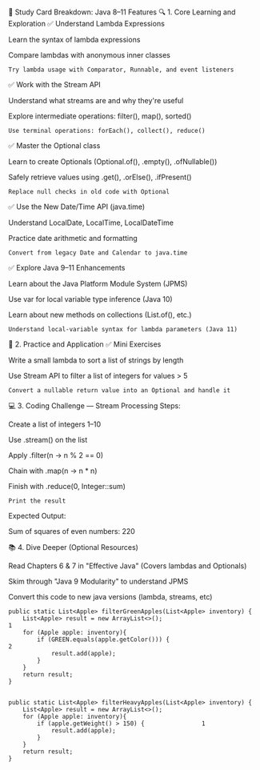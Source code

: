 🎯 Study Card Breakdown: Java 8–11 Features
🔍 1. Core Learning and Exploration
✅ Understand Lambda Expressions

Learn the syntax of lambda expressions

Compare lambdas with anonymous inner classes

    Try lambda usage with Comparator, Runnable, and event listeners

✅ Work with the Stream API

Understand what streams are and why they're useful

Explore intermediate operations: filter(), map(), sorted()

    Use terminal operations: forEach(), collect(), reduce()

✅ Master the Optional class

Learn to create Optionals (Optional.of(), .empty(), .ofNullable())

Safely retrieve values using .get(), .orElse(), .ifPresent()

    Replace null checks in old code with Optional

✅ Use the New Date/Time API (java.time)

Understand LocalDate, LocalTime, LocalDateTime

Practice date arithmetic and formatting

    Convert from legacy Date and Calendar to java.time

✅ Explore Java 9–11 Enhancements

Learn about the Java Platform Module System (JPMS)

Use var for local variable type inference (Java 10)

Learn about new methods on collections (List.of(), etc.)

    Understand local-variable syntax for lambda parameters (Java 11)

🧠 2. Practice and Application
✅ Mini Exercises

Write a small lambda to sort a list of strings by length

Use Stream API to filter a list of integers for values > 5

    Convert a nullable return value into an Optional and handle it

💻 3. Coding Challenge — Stream Processing
Steps:

Create a list of integers 1–10

Use .stream() on the list

Apply .filter(n -> n % 2 == 0)

Chain with .map(n -> n * n)

Finish with .reduce(0, Integer::sum)

    Print the result

Expected Output:

Sum of squares of even numbers: 220

📚 4. Dive Deeper (Optional Resources)

Read Chapters 6 & 7 in "Effective Java" (Covers lambdas and Optionals)

Skim through "Java 9 Modularity" to understand JPMS

Convert this code to new java versions (lambda, streams, etc)
```
public static List<Apple> filterGreenApples(List<Apple> inventory) {
    List<Apple> result = new ArrayList<>();                           1
    for (Apple apple: inventory){
        if (GREEN.equals(apple.getColor())) {                         2
            result.add(apple);
        }
    }
    return result;
}


public static List<Apple> filterHeavyApples(List<Apple> inventory) {
    List<Apple> result = new ArrayList<>();
    for (Apple apple: inventory){
        if (apple.getWeight() > 150) {                1
            result.add(apple);
        }
    }
    return result;
}
```